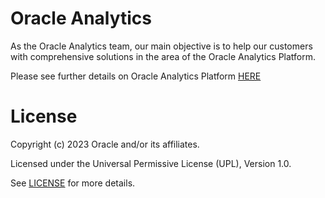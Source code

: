 # Oracle Analytics
 
As the Oracle Analytics team, our main objective is to help our customers with comprehensive solutions in the area of the Oracle Analytics Platform.

Please see further details on Oracle Analytics Platform [HERE](https://www.oracle.com/uk/business-analytics/analytics-platform/capabilities/)
 

# License

Copyright (c) 2023 Oracle and/or its affiliates.

Licensed under the Universal Permissive License (UPL), Version 1.0.

See [LICENSE](https://github.com/oracle-devrel/technology-engineering/blob/main/LICENSE) for more details.

